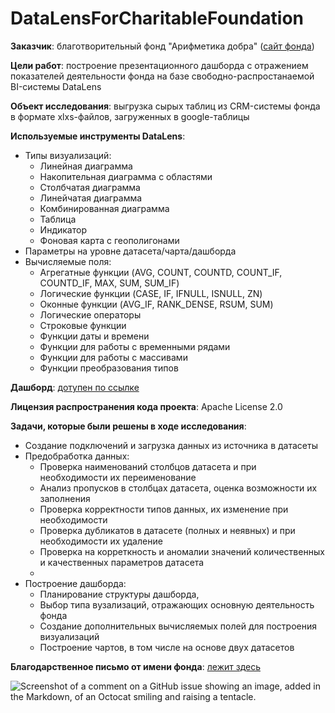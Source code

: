 # DataLensForCharitableFoundation

**Заказчик**: благотворительный фонд "Арифметика добра" ([сайт фонда](https://a-dobra.ru/))

**Цели работ**: построение презентационного дашборда с отражением показателей деятельности фонда на базе свободно-распростанаемой BI-системы DataLens

**Объект исследования**: выгрузка сырых таблиц из CRM-системы фонда в формате xlxs-файлов, загруженных в google-таблицы 

**Используемые инструменты DataLens**: 
- Типы визуализаций:
    - Линейная диаграмма
    - Накопительная диаграмма с областями
    - Столбчатая диаграмма
    - Линейчатая диаграмма
    - Комбинированная диаграмма
    - Таблица
    - Индикатор
    - Фоновая карта с геополигонами
 - Параметры на уровне датасета/чарта/дашборда
 - Вычисляемые поля:
    -  Агрегатные функции (AVG, COUNT, COUNTD, COUNT_IF, COUNTD_IF, MAX, SUM, SUM_IF)
    -  Логические функции (CASE, IF, IFNULL, ISNULL, ZN)
    -  Оконные функции (AVG_IF, RANK_DENSE, RSUM, SUM)
    -  Логические операторы
    -  Строковые функции
    -  Функции даты и времени
    -  Функции для работы с временными рядами
    -  Функции для работы с массивами
    -  Функции преобразования типов

**Дашборд**: [дотупен по ссылке](https://datalens.yandex/eu2e0tghh6q23?tab=ado)

**Лицензия распространения кода проекта**: Apache License 2.0 

**Задачи, которые были решены в ходе исследования**:
  - Создание подключений и загрузка данных из источника в датасеты
  - Предобработка данных:
      - Проверка наименований столбцов датасета и при необходимости их переименование
      - Анализ пропусков в столбцах датасета, оценка возможности их заполнения
      - Проверка корректности типов данных, их изменение при необходимости
      - Проверка дубликатов в датасете (полных и неявных) и при необходимости их удаление
      - Проверка на корреткность и аномалии значений количественных и качественных параметров датасета
      - 
  - Построение дашборда:
     - Планирование структуры дашборда,
     - Выбор типа вузализаций, отражающих основную деятельность фонда
     - Создание дополнительных вычисляемых полей для построения визуализаций
     - Построение чартов, в том числе на основе двух датасетов
      
**Благодарственное письмо от имени фонда**: [лежит здесь](https://disk.yandex.ru/i/nwWdM7uD0v6avg)

![Screenshot of a comment on a GitHub issue showing an image, added in the Markdown, of an Octocat smiling and raising a tentacle.](https://disk.yandex.ru/i/PMvZI7jIUzEklg)
 


